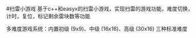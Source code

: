 #扫雷小游戏
基于c++和easyx的扫雷小游戏，实现扫雷的游戏功能，难度切换，计时，复位，标记剩余雷块数等功能

多难度游戏系统：内置初级 (9x9)、中级 (16x16)、高级 (30x16) 三种标准难度

